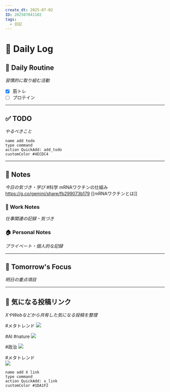 ```yaml
---
create_dt: 2025-07-02
ID: 202507041102
tags:
  - 日記
---
```


# 📅 Daily Log

## 💪 Daily Routine
*習慣的に取り組む活動*

- [x] 筋トレ
- [ ] プロテイン

---

## ✅ TODO
*やるべきこと*

```button
name add todo
type command
action QuickAdd: add_todo
customColor #4ECDC4
```

---

## 📝 Notes
*今日の気づき・学び*
#科学
mRNAワクチンの仕組み
https://g.co/gemini/share/fb299073b179
[[mRNAワクチンとは]]
### 💼 Work Notes
*仕事関連の記録・気づき*



### 🏠 Personal Notes  
*プライベート・個人的な記録*



---

## 🎯 Tomorrow's Focus
*明日の重点項目*

---

## 🔗 気になる投稿リンク
*XやWebなどから共有した気になる投稿を整理*

#メタトレンド 
![](https://x.com/goroman/status/1940924724001100188?s=61)

#AI #nature
![](https://x.com/momentumyy/status/1940609347975106734?s=61)

#政治
![](https://x.com/kazuneiwasa/status/1940671193180524890?s=61)

#メタトレンド   
![](https://x.com/kazuya78/status/1940577175641694501?s=12)
```button
name add X link
type command
action QuickAdd: x_link
customColor #1DA1F2
```
